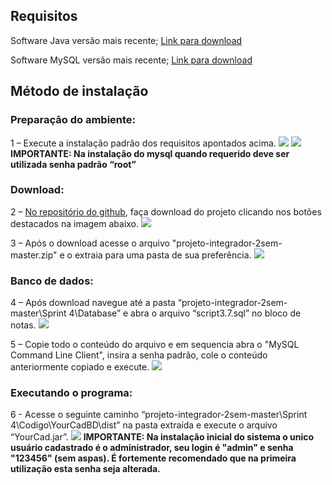 ## Requisitos

Software Java versão mais recente; [Link para download](https://java.com/pt-BR/download/)

Software MySQL versão mais recente; [Link para download](https://dev.mysql.com/downloads/installer/)

## Método de instalação

### Preparação do ambiente:

1 – Execute a instalação padrão dos requisitos apontados acima.
![](https://github.com/labarro/projeto-integrador-2sem/blob/master/Sprint%204/Documentacao/Imagem%201.png?raw=true)
![](https://github.com/labarro/projeto-integrador-2sem/blob/master/Sprint%204/Documentacao/Imagem%202.png?raw=true)
**IMPORTANTE: Na instalação do mysql quando requerido deve ser utilizada senha padrão “root”**
### Download:
2 – [No repositório do github](https://github.com/labarro/projeto-integrador-2sem), faça download do projeto clicando nos botões destacados na imagem abaixo.
![](https://github.com/labarro/projeto-integrador-2sem/blob/master/Sprint%204/Documentacao/Imagem%203.png?raw=true)


3 – Após o download acesse o arquivo "projeto-integrador-2sem-master.zip" e o extraia para uma pasta de sua preferência.
![](https://github.com/labarro/projeto-integrador-2sem/blob/master/Sprint%204/Documentacao/Imagem%204.png?raw=true)
### Banco de dados:
4 – Após download navegue até a pasta “projeto-integrador-2sem-master\Sprint 4\Database” e abra o arquivo “script3.7.sql” no bloco de notas.
![](https://github.com/labarro/projeto-integrador-2sem/blob/master/Sprint%204/Documentacao/Imagem%205.png?raw=true)

5 – Copie todo o conteúdo do arquivo e em sequencia abra o "MySQL Command Line Client", insira a senha padrão, cole o conteúdo anteriormente copiado e execute.
![](https://github.com/labarro/projeto-integrador-2sem/blob/master/Sprint%204/Documentacao/Imagem%206.png?raw=true)

### Executando o programa:
6 - Acesse o seguinte caminho “projeto-integrador-2sem-master\Sprint 4\Codigo\YourCadBD\dist” na pasta extraída e execute o arquivo “YourCad.jar”.
![](https://github.com/labarro/projeto-integrador-2sem/blob/master/Sprint%204/Documentacao/Imagem%207.JPG?raw=true)
**IMPORTANTE: Na instalação inicial do sistema o unico usuário cadastrado é o administrador, seu login é "admin" e senha "123456" (sem aspas). É fortemente recomendado que na primeira utilização esta senha seja alterada.**
